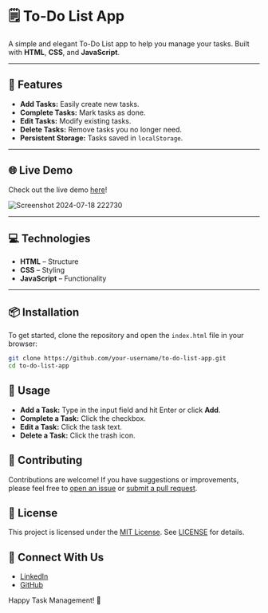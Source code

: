 # 🗒️ **To-Do List App**

A simple and elegant To-Do List app to help you manage your tasks. Built with **HTML**, **CSS**, and **JavaScript**.

---

## 🚀 **Features**

- **Add Tasks:** Easily create new tasks.
- **Complete Tasks:** Mark tasks as done.
- **Edit Tasks:** Modify existing tasks.
- **Delete Tasks:** Remove tasks you no longer need.
- **Persistent Storage:** Tasks saved in `localStorage`.

---

## 🌐 **Live Demo**

Check out the live demo [here](https://jagratimehta410.github.io/Todo-list/)!

![Screenshot 2024-07-18 222730](https://github.com/user-attachments/assets/dbabc568-119c-4d6a-b882-e78e3dd42016)


---

## 💻 **Technologies**

- **HTML** – Structure
- **CSS** – Styling
- **JavaScript** – Functionality

---

## 📦 **Installation**

To get started, clone the repository and open the `index.html` file in your browser:

```bash
git clone https://github.com/your-username/to-do-list-app.git
cd to-do-list-app
```

## 🚀 Usage

- **Add a Task:** Type in the input field and hit Enter or click **Add**.
- **Complete a Task:** Click the checkbox.
- **Edit a Task:** Click the task text.
- **Delete a Task:** Click the trash icon.

## 🤝 Contributing

Contributions are welcome! If you have suggestions or improvements, please feel free to [open an issue](https://github.com/yourusername/yourrepository/issues) or [submit a pull request](https://github.com/yourusername/yourrepository/pulls).

## 📝 License

This project is licensed under the [MIT License](https://opensource.org/licenses/MIT). See [LICENSE](LICENSE) for details.

## 🌟 Connect With Us

- [LinkedIn](https://www.linkedin.com/in/jagrati-mehta-4b87b7213/)
- [GitHub](https://github.com/jagratimehta410)

Happy Task Management! 🚀
